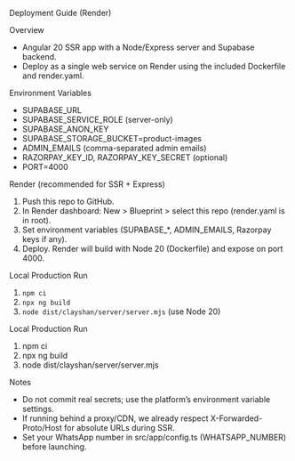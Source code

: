 Deployment Guide (Render)

Overview
- Angular 20 SSR app with a Node/Express server and Supabase backend.
- Deploy as a single web service on Render using the included Dockerfile and render.yaml.

Environment Variables
- SUPABASE_URL
- SUPABASE_SERVICE_ROLE (server-only)
- SUPABASE_ANON_KEY
- SUPABASE_STORAGE_BUCKET=product-images
- ADMIN_EMAILS (comma-separated admin emails)
- RAZORPAY_KEY_ID, RAZORPAY_KEY_SECRET (optional)
- PORT=4000

Render (recommended for SSR + Express)
1. Push this repo to GitHub.
2. In Render dashboard: New > Blueprint > select this repo (render.yaml is in root).
3. Set environment variables (SUPABASE_*, ADMIN_EMAILS, Razorpay keys if any).
4. Deploy. Render will build with Node 20 (Dockerfile) and expose on port 4000.

Local Production Run
1. `npm ci`
2. `npx ng build`
3. `node dist/clayshan/server/server.mjs` (use Node 20)

Local Production Run
1. npm ci
2. npx ng build
3. node dist/clayshan/server/server.mjs

Notes
- Do not commit real secrets; use the platform’s environment variable settings.
- If running behind a proxy/CDN, we already respect X-Forwarded-Proto/Host for absolute URLs during SSR.
- Set your WhatsApp number in src/app/config.ts (WHATSAPP_NUMBER) before launching.
